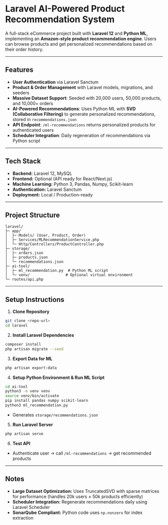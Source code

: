 # Laravel AI-Powered Product Recommendation System

A full-stack eCommerce project built with **Laravel 12** and **Python ML**, implementing an **Amazon-style product recommendation engine**. Users can browse products and get personalized recommendations based on their order history.

---

## Features

-   **User Authentication** via Laravel Sanctum
-   **Product & Order Management** with Laravel models, migrations, and seeders
-   **Massive Dataset Support**: Seeded with 20,000 users, 50,000 products, and 10,000+ orders
-   **AI-Powered Recommendations**: Uses Python ML with **SVD (Collaborative Filtering)** to generate personalized recommendations, stored in `recommendations.json`
-   **API Endpoint**: `/ml-recommendations` returns personalized products for authenticated users
-   **Scheduler Integration**: Daily regeneration of recommendations via Python script

---

## Tech Stack

-   **Backend:** Laravel 12, MySQL
-   **Frontend:** Optional (API ready for React/Next.js)
-   **Machine Learning:** Python 3, Pandas, Numpy, Scikit-learn
-   **Authentication:** Laravel Sanctum
-   **Deployment:** Local / Production-ready

---

## Project Structure

```
laravel/
├─ app/
│  ├─ Models/ (User, Product, Order)
│  ├─ Services/MLRecommendationService.php
│  └─ Http/Controllers/ProductController.php
├─ storage/
│  ├─ orders.json
│  ├─ products.json
│  └─ recommendations.json
├─ ai-tool/
│  ├─ ml_recommendation.py  # Python ML script
│  └─ venv/                # Optional virtual environment
└─ routes/api.php
```

---

## Setup Instructions

1. **Clone Repository**

```bash
git clone <repo-url>
cd laravel
```

2. **Install Laravel Dependencies**

```bash
composer install
php artisan migrate --seed
```

3. **Export Data for ML**

```bash
php artisan export:data
```

4. **Setup Python Environment & Run ML Script**

```bash
cd ai-tool
python3 -m venv venv
source venv/bin/activate
pip install pandas numpy scikit-learn
python3 ml_recommendation.py
```

-   Generates `storage/recommendations.json`

5. **Run Laravel Server**

```bash
php artisan serve
```

6. **Test API**

-   Authenticate user → call `/ml-recommendations` → get recommended products

---

## Notes

-   **Large Dataset Optimization:** Uses TruncatedSVD with sparse matrices for performance (handles 20k users × 50k products efficiently)
-   **Scheduler Integration:** Regenerate recommendations daily using Laravel Scheduler
-   **SonarQube Compliant:** Python code uses `np.nonzero` for index extraction
